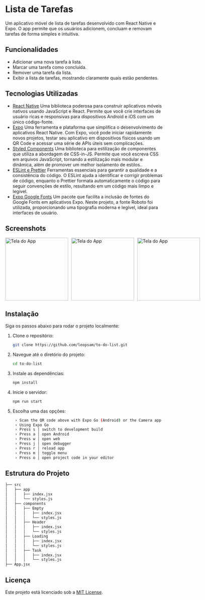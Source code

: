 # Lista de Tarefas

Um aplicativo móvel de lista de tarefas desenvolvido com React Native e Expo. O app permite que os usuários adicionem, concluam e removam tarefas de forma simples e intuitiva.

## Funcionalidades

-   Adicionar uma nova tarefa à lista.
-   Marcar uma tarefa como concluída.
-   Remover uma tarefa da lista.
-   Exibir a lista de tarefas, mostrando claramente quais estão pendentes.

## Tecnologias Utilizadas

-   [React Native](https://reactnative.dev/docs/getting-started) Uma biblioteca poderosa para construir aplicativos móveis nativos usando JavaScript e React. Permite que você crie interfaces de usuário ricas e responsivas para dispositivos Android e iOS com um único código-fonte.
-   [Expo](https://docs.expo.dev/) Uma ferramenta e plataforma que simplifica o desenvolvimento de aplicativos React Native. Com Expo, você pode iniciar rapidamente novos projetos, testar seu aplicativo em dispositivos físicos usando um QR Code e acessar uma série de APIs úteis sem complicações.
-   [Styled Components](https://styled-components.com/) Uma biblioteca para estilização de componentes que utiliza a abordagem de CSS-in-JS. Permite que você escreva CSS em arquivos JavaScript, tornando a estilização mais modular e dinâmica, além de promover um melhor isolamento de estilos..
-   [ESLint e Prettier](https://prettier.io/docs/en/) Ferramentas essenciais para garantir a qualidade e a consistência do código. O ESLint ajuda a identificar e corrigir problemas de código, enquanto o Prettier formata automaticamente o código para seguir convenções de estilo, resultando em um código mais limpo e legível.
-   [Expo Google Fonts](https://docs.expo.dev/develop/user-interface/fonts/) Um pacote que facilita a inclusão de fontes do Google Fonts em aplicativos Expo. Neste projeto, a fonte Roboto foi utilizada, proporcionando uma tipografia moderna e legível, ideal para interfaces de usuário.

## Screenshots

<div style="display: flex; gap: 10px;">
    <img src="https://drive.google.com/uc?id=1cy2YTYnkq-gkCjbkbXdeQax-CX5VX9m-" alt="Tela do App" width="200"/>
    <img src="https://drive.google.com/uc?id=1cwXTpbEl3CJCla6C1M3WooENMsOK5u34" alt="Tela do App" width="200"/>
    <img src="https://drive.google.com/uc?id=1cmIAumRsF4tlkKB4Z1sv549deIYxxmKu" alt="Tela do App" width="200"/>
</div>

## Instalação

Siga os passos abaixo para rodar o projeto localmente:

1. Clone o repositório:

    ```bash
    git clone https://github.com/leopsam/to-do-list.git
    ```

2. Navegue até o diretório do projeto:

    ```bash
    cd to-do-list
    ```

3. Instale as dependências:
    ```bash
    npm install
    ```
4. Inicie o servidor:
    ```bash
    npm run start
    ```
5. Escolha uma das opções:
    ```bash
     › Scan the QR code above with Expo Go (Android) or the Camera app (iOS)
     › Using Expo Go
     › Press s │ switch to development build
     › Press a │ open Android
     › Press w │ open web
     › Press j │ open debugger
     › Press r │ reload app
     › Press m │ toggle menu
     › Press o │ open project code in your editor
    ```

## Estrutura do Projeto

```bash
├── src
│   ├── app
│   │   ├── index.jsx
│   │   └── styles.js
│   ├── components
│   │   ├── Empty
│   │   │   ├── index.jsx
│   │   │   └── styles.js
│   │   ├── Header
│   │   │   ├── index.jsx
│   │   │   └── styles.js
│   │   ├── Loading
│   │   │   ├── index.jsx
│   │   │   └── styles.js
│   │   ├── Task
│   │   │   ├── index.jsx
│   │   │   └── styles.js
├── App.jsx

```

## Licença

Este projeto está licenciado sob a [MIT License](LICENSE).
